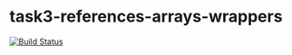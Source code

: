 # task3-references-arrays-wrappers

[![Build Status](https://travis-ci.com/itmo-java-basics-2020/task3-references-arrays-wrappers-<you-github>.svg?branch=master)](https://travis-ci.com/itmo-java-basics-2020/task3-references-arrays-wrappers-<you-github>)
